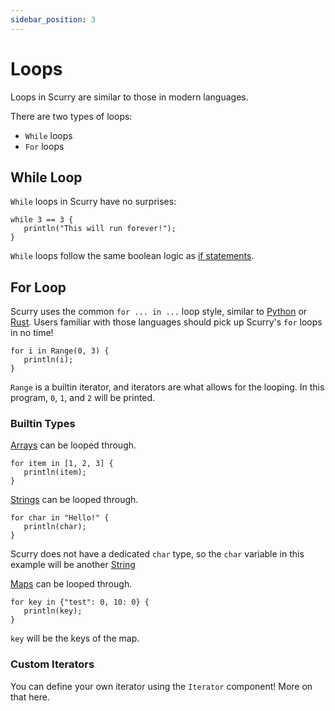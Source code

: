 ```yaml
---
sidebar_position: 3
---
```


# Loops
Loops in Scurry are similar to those in modern languages.

There are two types of loops:
- `While` loops
- `For` loops

## While Loop
`While` loops in Scurry have no surprises:
```
while 3 == 3 {
   println("This will run forever!");
}
```
`While` loops follow the same boolean logic as [if statements](./if_stmt).

## For Loop
Scurry uses the common `for ... in ...` loop style, similar to
[Python](https://www.python.org) or [Rust](https://www.rust-lang.org). Users
familiar with those languages should pick up Scurry's `for` loops in no time!

```
for i in Range(0, 3) {
   println(i);
}
```
<!--- TODO: Link here -->
`Range` is a builtin iterator, and iterators are what allows for the looping.
In this program, `0`, `1`, and `2` will be printed.

### Builtin Types
[Arrays](./types/array) can be looped through.
```
for item in [1, 2, 3] {
   println(item);
}
```

[Strings](./types/string) can be looped through.
```
for char in "Hello!" {
   println(char);
}
```
Scurry does not have a dedicated `char` type, so the `char` variable in this
example will be another [String](./types/string)

[Maps](./types/map) can be looped through.
```
for key in {"test": 0, 10: 0} {
   println(key);
}
```
`key` will be the keys of the map.

### Custom Iterators
<!--- TODO: Link here -->
You can define your own iterator using the `Iterator` component! More on that
here.
